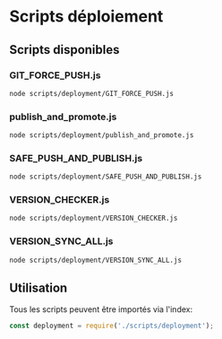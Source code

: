 # Scripts déploiement

## Scripts disponibles

### GIT_FORCE_PUSH.js

```bash
node scripts/deployment/GIT_FORCE_PUSH.js
```

### publish_and_promote.js

```bash
node scripts/deployment/publish_and_promote.js
```

### SAFE_PUSH_AND_PUBLISH.js

```bash
node scripts/deployment/SAFE_PUSH_AND_PUBLISH.js
```

### VERSION_CHECKER.js

```bash
node scripts/deployment/VERSION_CHECKER.js
```

### VERSION_SYNC_ALL.js

```bash
node scripts/deployment/VERSION_SYNC_ALL.js
```


## Utilisation

Tous les scripts peuvent être importés via l'index:

```javascript
const deployment = require('./scripts/deployment');
```
